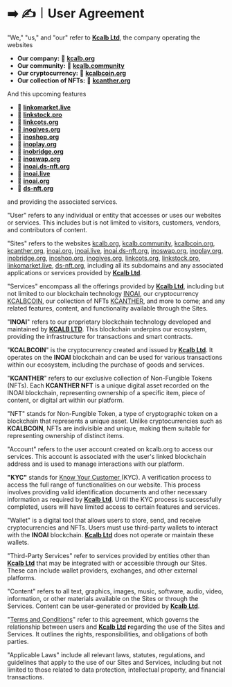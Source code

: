 # ➡️ ✍️︱User Agreement

"We," "us," and "our" refer to [**Kcalb Ltd**](https://find-and-update.company-information.service.gov.uk/company/14132246), the company operating the websites

* **Our company:**  🔗 [**kcalb**](https://kcalb.org/)[**.org**](https://kcalb.org/)
* **Our community:**               🔗 [**kcalb**](https://kcalb.community/)[**.community**](https://kcalb.community/)
* **Our cryptocurrency:**  🔗 [**kcalbcoin**](https://kcalbcoin.org/)[**.org**](https://kcalbcoin.org/)
* **Our collection of NFTs:**   🔗 [**kcanther**](https://kcanther.org/)[**.org**](https://kcanther.org/)

And this upcoming features

* 🔗 [**linkomarket**](https://linkomarket.live)[**.live** ](https://linkomarket.live/)
* 🔗 [**linkstock**](https://linkstock.pro)[**.pro**](https://linkstock.pro/)
* 🔗 [**linkcots**](https://linkcots.org/)[**.org**](https://linkcots.org/)
* 🔗[ **inogives.org**](https://inogives.org/)
* 🔗 [**inoshop**](https://inoshop.org/)[**.org**](https://inoshop.org/)
* 🔗 [**inoplay**](https://inoplay.org/)[**.org**](https://inoplay.org/)
* **🔗** [**inobridge**](http://inobridge.org/)[**.org**](https://inobridge.org/)
* 🔗 [**inoswap**](https://inoswap.org/)[**.org**](https://inoswap.org/)
* 🔗 [**inoai.ds-nft**](https://inoai.ds-nft.org/)[**.org**](https://inoai.ds-nft.org/)
* 🔗 [**inoai**](https://inoai.live)[**.live**](https://inoai.live/)
* 🔗 [**inoai**](https://inoai.org/)[**.org**](https://inoai.org/)
* 🔗 [**ds-nft**](https://ds-nft.org/)[**.org**](https://ds-nft.org/)

&#x20;and providing the associated services.

"User" refers to any individual or entity that accesses or uses our websites or services. This includes but is not limited to visitors, customers, vendors, and contributors of content.

"Sites" refers to the websites [kcalb.org](https://kcalb.org/), [kcalb.community](https://kcalb.community/), [kcalbcoin.org](https://kcalbcoin.org/), [kcanther.org](https://kcanther.org/), [inoai.org](https://inoai.org), [inoai.live](https://inoai.live/), [inoai.ds-nft.org](https://inoai.ds-nft.org/), [inoswap.org](https://inoswap.org/), [inoplay.org](https://inoplay.org/),[ inobridge.org](https://inobridge.org/), [inoshop.org](https://inoshop.org/), [inogives.org](https://inogives.org/), [linkcots.org](https://linkcots.org/), [linkstock.](https://linkstock.pro/)[pro](https://linkstock.pro/), [linkomarket.](https://linkomarket.live/)[live](https://linkomarket.live/), [ds-nft.org](https://ds-nft.org/), including all its subdomains and any associated applications or services provided by [**Kcalb Ltd**](https://find-and-update.company-information.service.gov.uk/company/14132246).

"Services" encompass all the offerings provided by [**Kcalb Ltd**](https://find-and-update.company-information.service.gov.uk/company/14132246), including but not limited to our blockchain technology [INOAI](https://inoai.org), our cryptocurrency [KCALBCOIN](https://kcalbcoin.org/), our collection of NFTs [KCANTHER](https://kcanther.org/), and more to come; and any related features, content, and functionality available through the Sites.

"**INOAI**" refers to our proprietary blockchain technology developed and maintained by [**KCALB LTD**](https://find-and-update.company-information.service.gov.uk/company/14132246). This blockchain underpins our ecosystem, providing the infrastructure for transactions and smart contracts.

"**KCALBCOIN**" is the cryptocurrency created and issued by [**Kcalb Ltd**](https://find-and-update.company-information.service.gov.uk/company/14132246). It operates on the **INOAI** blockchain and can be used for various transactions within our ecosystem, including the purchase of goods and services.

"**KCANTHER**" refers to our exclusive collection of Non-Fungible Tokens (NFTs). Each **KCANTHER NFT** is a unique digital asset recorded on the INOAI blockchain, representing ownership of a specific item, piece of content, or digital art within our platform.

"NFT" stands for Non-Fungible Token, a type of cryptographic token on a blockchain that represents a unique asset. Unlike cryptocurrencies such as **KCALBCOIN**, NFTs are indivisible and unique, making them suitable for representing ownership of distinct items.

"Account" refers to the user account created on kcalb.org to access our services. This account is associated with the user's linked blockchain address and is used to manage interactions with our platform.

**"**KYC**"** stands for [Know Your Customer ](https://app.gitbook.com/o/Pl1Lz4UqibGI6zLrTNcM/s/fG4VFyHefdXzfKYToJJb/\~/changes/42/terms-and-conditions/legal-policies/kyc-verification)(KYC). A verification process to access the full range of functionalities on our website. This process involves providing valid identification documents and other necessary information as required by [**Kcalb Ltd**](https://find-and-update.company-information.service.gov.uk/company/14132246). Until the KYC process is successfully completed, users will have limited access to certain features and services.

"Wallet" is a digital tool that allows users to store, send, and receive cryptocurrencies and NFTs. Users must use third-party wallets to interact with the **INOAI** blockchain. [**Kcalb Ltd**](https://find-and-update.company-information.service.gov.uk/company/14132246) does not operate or maintain these wallets.

"Third-Party Services" refer to services provided by entities other than [**Kcalb Ltd**](https://find-and-update.company-information.service.gov.uk/company/14132246) that may be integrated with or accessible through our Sites. These can include wallet providers, exchanges, and other external platforms.

"Content" refers to all text, graphics, images, music, software, audio, video, information, or other materials available on the Sites or through the Services. Content can be user-generated or provided by [**Kcalb Ltd**](https://find-and-update.company-information.service.gov.uk/company/14132246).

"[Terms and Conditions](terms-and-conditions.md)" refer to this agreement, which governs the relationship between users and [**Kcalb Ltd**](https://find-and-update.company-information.service.gov.uk/company/14132246) **r**egarding the use of the Sites and Services. It outlines the rights, responsibilities, and obligations of both parties.

"Applicable Laws" include all relevant laws, statutes, regulations, and guidelines that apply to the use of our Sites and Services, including but not limited to those related to data protection, intellectual property, and financial transactions.

